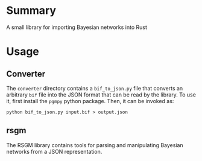 # Summary

A small library for importing Bayesian networks into Rust

# Usage

## Converter 

The `converter` directory contains a `bif_to_json.py` file that converts an
arbitrary `bif` file into the JSON format that can be read by the library. 
To use it, first install the `pgmpy` python package. Then, it can be invoked as:

```
python bif_to_json.py input.bif > output.json
```

## rsgm

The RSGM library contains tools for parsing and manipulating Bayesian networks
from a JSON representation.
